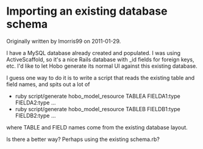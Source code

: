 # Importing an existing database schema

Originally written by lmorris99 on 2011-01-29.

I have a MySQL database already created and populated.
I was using ActiveScaffold, so it's a nice Rails database with _id fields for foreign keys, etc.
I'd like to let Hobo generate its normal UI against this existing database.

I guess one way to do it is to write a script that reads the existing table and field names, and spits out a lot of 
* ruby script/generate hobo_model_resource TABLEA FIELDA1:type FIELDA2:type ...
*  ruby script/generate hobo_model_resource TABLEB FIELDB1:type FIELDB2:type ...

where TABLE and FIELD names come from the existing database layout.

Is there a better way? Perhaps using the existing schema.rb?

